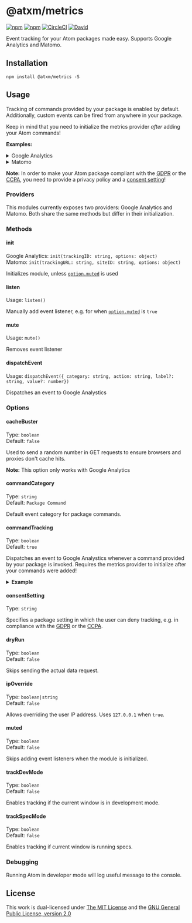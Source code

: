 # @atxm/metrics

[![npm](https://flat.badgen.net/npm/license/@atxm/metrics)](https://www.npmjs.org/package/@atxm/metrics)
[![npm](https://flat.badgen.net/npm/v/@atxm/metrics)](https://www.npmjs.org/package/@atxm/metrics)
[![CircleCI](https://flat.badgen.net/circleci/github/a-t-x-m/metrics)](https://circleci.com/gh/a-t-x-m/metrics)
[![David](https://flat.badgen.net/david/dep/a-t-x-m/metrics)](https://david-dm.org/a-t-x-m/metrics)

Event tracking for your Atom packages made easy. Supports Google Analytics and Matomo.

## Installation

`npm install @atxm/metrics -S`

## Usage

Tracking of commands provided by your package is enabled by default. Additionally, custom events can be fired from anywhere in your package.

Keep in mind that you need to initialize the metrics provider *after* adding your Atom commands!

**Examples:**

<details>
<summary>Google Analytics</summary>

```js
import { Analytics as Metrics } from '@atxm/metrics';

export async function activate() {
  // Initialize metrics provider
  await Metrics.init('UA-XXXX-Y');

  // Dispatch custom event
  Metrics.dispatchEvent({
    category: 'Demo',
    action: 'Package activated!'
  });
};
```
</details>

<details>
<summary>Matomo</summary>

```js
import { Matomo as Metrics } from '@atxm/metrics';

export async function activate() {
  // Initialize metrics provider
  const trackingUrl = 'https://url.to/matomo.php';
  const siteId = '123';
  await Metrics.init(trackingUrl, siteId)

  // Dispatch custom event
  Metrics.dispatchEvent({
    category: 'Demo',
    action: 'Package activated!'
  });
}
```
</details>

**Note:** In order to make your Atom package compliant with the [GDPR][gdpr] or the [CCPA][ccpa], you need to provide a privacy policy and a [consent setting](#consentSetting)!

### Providers

This modules currently exposes two providers: Google Analytics and Matomo. Both share the same methods but differ in their initialization.

### Methods

#### init

Google Analytics: `init(trackingID: string, options: object)`  
Matomo: `init(trackingURL: string, siteID: string, options: object)`  

Initializes module, unless [`option.muted`](#muted) is used

#### listen

Usage: `listen()`

Manually add event listener, e.g. for when [`option.muted`](#muted) is `true`

#### mute

Usage: `mute()`

Removes event listener

#### dispatchEvent

Usage: `dispatchEvent({ category: string, action: string, label?: string, value?: number})`

Dispatches an event to Google Analystics

### Options

#### cacheBuster

Type: `boolean`  
Default: `false`  

Used to send a random number in GET requests to ensure browsers and proxies don't cache hits.

**Note:** This option only works with Google Analytics

#### commandCategory

Type: `string`  
Default: `Package Command`  

Default event category for package commands.

#### commandTracking

Type: `boolean`  
Default: `true`  

Dispatches an event to Google Analystics whenever a command provided by your package is invoked. Requires the metrics provider to initialize after your commands were added!

<details>
<summary><strong>Example</strong></summary>

```js
import { Analytics as Metrics } from '@atxm/metrics';

export async function activate() {
  // First, register commands
  subscriptions.add(
    atom.commands.add('atom-workspace', {
      'demo:log-to-console': () => {
        console.log('Demo time');
      }
    })
  );

  // Next, initialize metrics provider
  await Metrics.init('UA-XXXX-Y', {
    commandTracking: true
  });
};
```
</details>

#### consentSetting

Type: `string`  

Specifies a package setting in which the user can deny tracking, e.g. in compliance with the [GDPR][gdpr] or the [CCPA][ccpa].

#### dryRun

Type: `boolean`  
Default: `false`  

Skips sending the actual data request.

#### ipOverride

Type: `boolean|string`  
Default: `false`  

Allows overriding the user IP address. Uses `127.0.0.1` when `true`.

#### muted

Type: `boolean`  
Default: `false`  

Skips adding event listeners when the module is initialized.

#### trackDevMode

Type: `boolean`  
Default: `false`  

Enables tracking if the current window is in development mode.

#### trackSpecMode

Type: `boolean`  
Default: `false`  

Enables tracking if current window is running specs.

### Debugging

Running Atom in developer mode will log useful message to the console.

## License

This work is dual-licensed under [The MIT License](https://opensource.org/licenses/MIT) and the [GNU General Public License, version 2.0](https://opensource.org/licenses/GPL-2.0)

[gdpr]: https://www.wikiwand.com/en/General_Data_Protection_Regulation
[ccpa]: https://www.wikiwand.com/en/California_Consumer_Privacy_Act
